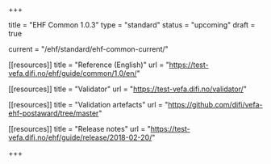 +++

title = "EHF Common 1.0.3"
type = "standard"
status = "upcoming"
draft = true

current = "/ehf/standard/ehf-common-current/"

[[resources]]
title = "Reference (English)"
url = "https://test-vefa.difi.no/ehf/guide/common/1.0/en/"

[[resources]]
title = "Validator"
url = "https://test-vefa.difi.no/validator/"

[[resources]]
title = "Validation artefacts"
url = "https://github.com/difi/vefa-ehf-postaward/tree/master"

[[resources]]
title = "Release notes"
url = "https://test-vefa.difi.no/ehf/guide/release/2018-02-20/"

+++
